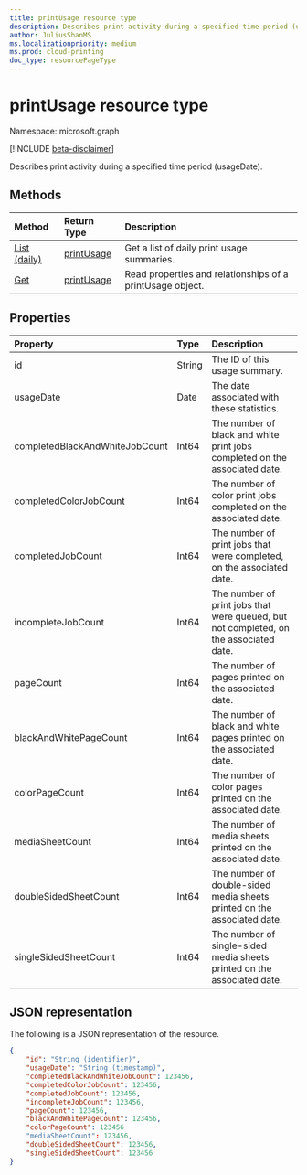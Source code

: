 ```yaml
---
title: printUsage resource type
description: Describes print activity during a specified time period (usageDate).
author: JuliusShanMS
ms.localizationpriority: medium
ms.prod: cloud-printing
doc_type: resourcePageType
---
```


# printUsage resource type

Namespace: microsoft.graph

[!INCLUDE [beta-disclaimer](../../includes/beta-disclaimer.md)]

Describes print activity during a specified time period (usageDate).

## Methods

| Method       | Return Type | Description |
|:-------------|:------------|:------------|
| [List (daily)](../api/reportroot-list-dailyprintusage.md) | [printUsage](printusage.md) | Get a list of daily print usage summaries. |
| [Get](../api/printusage-get.md) | [printUsage](printusage.md) | Read properties and relationships of a printUsage object. |

## Properties
| Property     | Type        | Description |
|:-------------|:------------|:------------|
|id|String|The ID of this usage summary.|
|usageDate|Date|The date associated with these statistics.|
|completedBlackAndWhiteJobCount|Int64|The number of black and white print jobs completed on the associated date.|
|completedColorJobCount|Int64|The number of color print jobs completed on the associated date.|
|completedJobCount|Int64|The number of print jobs that were completed, on the associated date.|
|incompleteJobCount|Int64|The number of print jobs that were queued, but not completed, on the associated date.|
|pageCount|Int64|The number of pages printed on the associated date.|
|blackAndWhitePageCount|Int64|The number of black and white pages printed on the associated date.|
|colorPageCount|Int64|The number of color pages printed on the associated date.|
|mediaSheetCount|Int64|The number of media sheets printed on the associated date.|
|doubleSidedSheetCount|Int64|The number of double-sided media sheets printed on the associated date.|
|singleSidedSheetCount|Int64|The number of single-sided media sheets printed on the associated date.|


## JSON representation

The following is a JSON representation of the resource.

<!-- {
  "blockType": "resource",
  "@odata.type": "microsoft.graph.printUsage"
}-->

```json
{
    "id": "String (identifier)",
    "usageDate": "String (timestamp)",
    "completedBlackAndWhiteJobCount": 123456,
    "completedColorJobCount": 123456,
    "completedJobCount": 123456,
    "incompleteJobCount": 123456,
    "pageCount": 123456,
    "blackAndWhitePageCount": 123456,
    "colorPageCount": 123456
    "mediaSheetCount": 123456,
    "doubleSidedSheetCount": 123456,
    "singleSidedSheetCount": 123456
}
```

